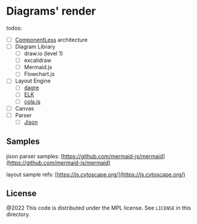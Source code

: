 # Diagrams' render

todos:

- [ ] [ComponentLess](https://componentless.com/) architecture
- [ ] Diagram Library
  - [ ] draw.io     (level 1)
  - [ ] excalidraw
  - [ ] Mermaid.js
  - [ ] Flowchart.js
- [ ] Layout Engine
  - [ ] [dagre](https://github.com/dagrejs/dagre)
  - [ ] [ELK](https://github.com/kieler/elkjs)
  - [ ] [cola.js](https://ialab.it.monash.edu/webcola/)
- [ ] Canvas
- [ ] Parser
  - [ ] [Jison](https://github.com/zaach/jison)

## Samples

jison parser samples: [https://github.com/mermaid-js/mermaid](https://github.com/mermaid-js/mermaid)

layout sample refs: [https://js.cytoscape.org/](https://js.cytoscape.org/)

License
---

@2022 This code is distributed under the MPL license. See `LICENSE` in this directory.
